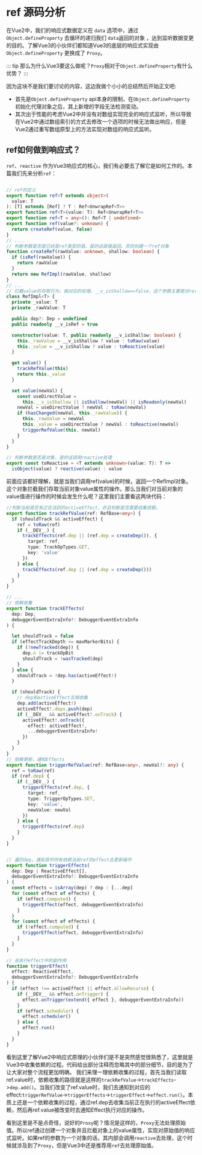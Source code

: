 # ref 源码分析

在Vue2中，我们的响应式数据定义在 `data` 选项中，通过 `Object.defineProperty` 去循环的递归我们 `data`返回的对象 ，达到监听数据变更的目的。了解Vue3的小伙伴们都知道Vue3的底层的响应式实现由 `Object.defineProperty` 更换成了 `Proxy`。

::: tip 那么为什么Vue3要这么做呢？`Proxy`相对于`Object.defineProperty`有什么优势？
:::

因为这块不是我们要讨论的内容，这边我做个小小的总结然后开始正文吧:
* 首先是`Object.defineProperty` api本身的限制，在`Object.defineProperty` 初始化代理对象之后，其上新增的字段无法检测变动。
* 其次出于性能的考虑Vue2中并没有对数组实现完全的响应式监听，所以导致在Vue2中通过数组索引的方式去修改一个选项的时候无法做出响应，但是Vue2通过重写数组原型上的方法实现对数组的响应式监听。


## ref如何做到响应式？

`ref`、`reactive` 作为Vue3响应式的核心，我们有必要去了解它是如何工作的。本篇我们先来分析`ref`：
```ts

// ref的定义
export function ref<T extends object>(
  value: T
): [T] extends [Ref] ? T : Ref<UnwrapRef<T>>
export function ref<T>(value: T): Ref<UnwrapRef<T>>
export function ref<T = any>(): Ref<T | undefined>
export function ref(value?: unknown) {
  return createRef(value, false)
} 
// ....
// 判断参数是否是已经是ref类型的值，是的话直接返回。否则创建一个ref对象
function createRef(rawValue: unknown, shallow: boolean) {
  if (isRef(rawValue)) {
    return rawValue
  }
  return new RefImpl(rawValue, shallow)
}
// ...
// 拦截value的存取行为，做对应的处理。__v_isShallow==false，这个参数主要是对ref、shallowRef去做不同的处理
class RefImpl<T> {
  private _value: T
  private _rawValue: T

  public dep?: Dep = undefined
  public readonly __v_isRef = true

  constructor(value: T, public readonly __v_isShallow: boolean) {
    this._rawValue = __v_isShallow ? value : toRaw(value)
    this._value = __v_isShallow ? value : toReactive(value)
  }

  get value() {
    trackRefValue(this)
    return this._value
  }

  set value(newVal) {
    const useDirectValue =
      this.__v_isShallow || isShallow(newVal) || isReadonly(newVal)
    newVal = useDirectValue ? newVal : toRaw(newVal)
    if (hasChanged(newVal, this._rawValue)) {
      this._rawValue = newVal
      this._value = useDirectValue ? newVal : toReactive(newVal)
      triggerRefValue(this, newVal)
    }
  }
}

// 判断参数是否是对象，是的话调用reactive处理
export const toReactive = <T extends unknown>(value: T): T =>
  isObject(value) ? reactive(value) : value
```

前面应该都好理解，就是当我们调用ref(value)的时候，返回一个RefImpl对象。这个对象拦截我们存取当前对象value属性的操作。那么当我们对当前对象的value值进行操作的时候会发生什么呢？这里我们主要看这两块代码：
```ts
//判断当前是否有正在活跃的activeEffect，并且判断是否需要收集依赖。
export function trackRefValue(ref: RefBase<any>) {
  if (shouldTrack && activeEffect) {
    ref = toRaw(ref)
    if (__DEV__) {
      trackEffects(ref.dep || (ref.dep = createDep()), {
        target: ref,
        type: TrackOpTypes.GET,
        key: 'value'
      })
    } else {
      trackEffects(ref.dep || (ref.dep = createDep()))
    }
  }
}

// ...
// 依赖收集
export function trackEffects(
  dep: Dep,
  debuggerEventExtraInfo?: DebuggerEventExtraInfo
) {

  let shouldTrack = false
  if (effectTrackDepth <= maxMarkerBits) {
    if (!newTracked(dep)) {
      dep.n |= trackOpBit 
      shouldTrack = !wasTracked(dep)
    }
  } else {
    shouldTrack = !dep.has(activeEffect!)
  }

  if (shouldTrack) {
    // dep和activeEffect互相收集
    dep.add(activeEffect!)
    activeEffect!.deps.push(dep)
    if (__DEV__ && activeEffect!.onTrack) {
      activeEffect!.onTrack({
        effect: activeEffect!,
        ...debuggerEventExtraInfo!
      })
    }
  }
}
// 依赖更新，通知Effects
export function triggerRefValue(ref: RefBase<any>, newVal?: any) {
  ref = toRaw(ref)
  if (ref.dep) {
    if (__DEV__) {
      triggerEffects(ref.dep, {
        target: ref,
        type: TriggerOpTypes.SET,
        key: 'value',
        newValue: newVal
      })
    } else {
      triggerEffects(ref.dep)
    }
  }
}


// 遍历dep，通知其中所有依赖当前ref的effect去更新操作
export function triggerEffects(
  dep: Dep | ReactiveEffect[],
  debuggerEventExtraInfo?: DebuggerEventExtraInfo
) {
  const effects = isArray(dep) ? dep : [...dep]
  for (const effect of effects) {
    if (effect.computed) {
      triggerEffect(effect, debuggerEventExtraInfo)
    }
  }
  for (const effect of effects) {
    if (!effect.computed) {
      triggerEffect(effect, debuggerEventExtraInfo)
    }
  }
}

// 去执行effect中的副作用
function triggerEffect(
  effect: ReactiveEffect,
  debuggerEventExtraInfo?: DebuggerEventExtraInfo
) {
  if (effect !== activeEffect || effect.allowRecurse) {
    if (__DEV__ && effect.onTrigger) {
      effect.onTrigger(extend({ effect }, debuggerEventExtraInfo))
    }
    if (effect.scheduler) {
      effect.scheduler()
    } else {
      effect.run()
    }
  }
}
```

看到这里了解Vue2中响应式原理的小伙伴们是不是突然感觉很熟悉了，这里就是Vue3中收集依赖的过程。代码给出部分注释而忽略其中的部分细节，目的是为了让大家对整个流程更加明确。
我们来理一理依赖收集的过程，首先当我们读取ref.value时，依赖收集的路径就是这样的`trackRefValue`->`trackEffects`->`dep.add()`。当我们改变了ref.value时，我们去通知到对应的effect:`triggerRefValue`->`triggerEffects`->`triggerEffect`->`effect.run()`。本质上还是一个依赖收集的过程，通过ref.dep去收集当前正在执行的activeEffect依赖，然后再ref.value被改变时去通知Effect执行对应的操作。

看到这里是不是点奇怪，说好的`Proxy`呢？情况是这样的，`Proxy`无法处理原始值。所以ref通过创建一个对象并且拦截对象上的value属性，实现对原始值的响应式监听。如果ref的参数为一个对象的话，其内部会调用`reactive`去处理，这个时候就涉及到了`Proxy`，但是Vue3中还是推荐用`ref`去处理原始值。

